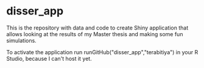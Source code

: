# disser_app
This is the repository with data and code to create Shiny application that allows looking at the results of my Master thesis and making some fun simulations. 

To activate the application run runGitHub("disser_app","terabitiya") in your R Studio, because I can't host it yet.

